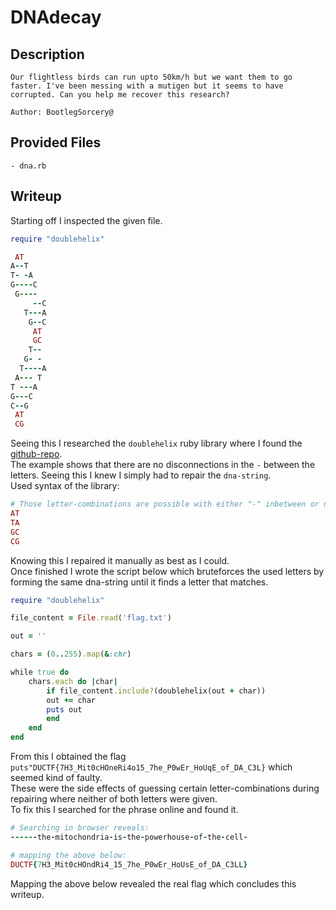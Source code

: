 # DNAdecay

## Description
```
Our flightless birds can run upto 50km/h but we want them to go faster. I've been messing with a mutigen but it seems to have corrupted. Can you help me recover this research?

Author: BootlegSorcery@
```

## Provided Files
```
- dna.rb
```

## Writeup

Starting off I inspected the given file. <br/>
```rb
require "doublehelix"

 AT
A--T
T- -A
G----C
 G---- 
     --C
   T---A
    G--C
     AT
     GC
    T-- 
   G- - 
  T----A
 A--- T
T ---A
G---C
C--G
 AT
 CG
```

Seeing this I researched the `doublehelix` ruby library where I found the [github-repo](https://github.com/mame/doublehelix/). <br/>
The example shows that there are no disconnections in the `-` between the letters. Seeing this I knew I simply had to repair the `dna-string`. <br/>
Used syntax of the library: <br/>
```rb
# Those letter-combinations are possible with either "-" inbetween or not
AT
TA
GC
CG
```

Knowing this I repaired it manually as best as I could. <br/>
Once finished I wrote the script below which bruteforces the used letters by forming the same dna-string until it finds a letter that matches. <br/>
```rb
require "doublehelix"

file_content = File.read('flag.txt')

out = ''

chars = (0..255).map(&:chr)

while true do
    chars.each do |char|
        if file_content.include?(doublehelix(out + char))
        out += char
        puts out
        end
    end
end
```

From this I obtained the flag `puts"DUCTF{7H3_Mit0cHOneRi4o15_7he_P0wEr_HoUqE_of_DA_C3L}` which seemed kind of faulty. <br/>
These were the side effects of guessing certain letter-combinations during repairing where neither of both letters were given. <br/>
To fix this I searched for the phrase online and found it. <br/>
```rb
# Searching in browser reveals:
------the-mitochondria-is-the-powerhouse-of-the-cell-

# mapping the above below:
DUCTF{7H3_Mit0cHOndRi4_15_7he_P0wEr_HoUsE_of_DA_C3LL}
```

Mapping the above below revealed the real flag which concludes this writeup. 